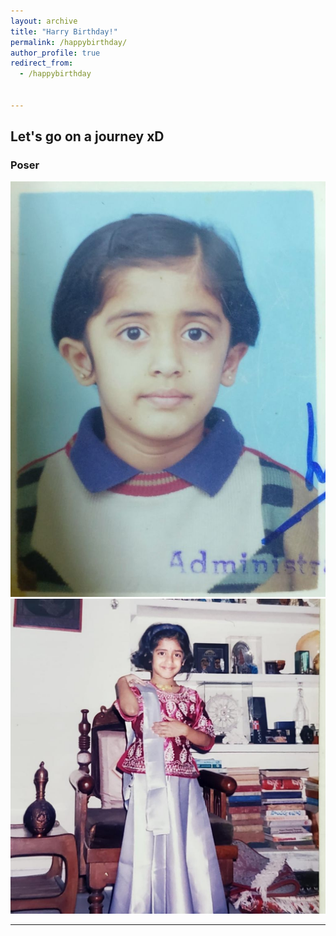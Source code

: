 ```yaml
---
layout: archive
title: "Harry Birthday!"
permalink: /happybirthday/
author_profile: true
redirect_from:
  - /happybirthday


---
```


## Let's go on a journey xD

### Poser

![School](/images/School.jpeg) ![Actress](/images/NischalsUSDeparture.jpeg)


---
